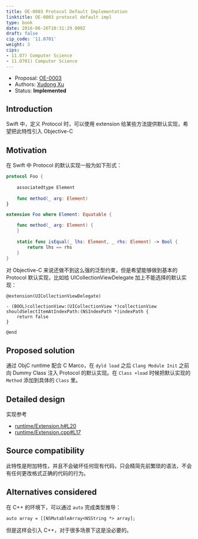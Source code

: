 ```yaml
---
title: OE-0003 Protocol Default Implementation
linktitle: OE-0003 protocol default impl
type: book
date: 2016-06-26T10:31:29.000Z
draft: false
cip_code: '11.0701'
weight: 3
cips:
- 11.07) Computer Science
- 11.0701) Computer Science
---
```


<!-- # 引入 var, let 关键字 -->

* Proposal: [OE-0003](https://github.com/0xxd0/objc-evolution/blob/master/proposal/0003-protocol-default-implementation.md)
* Authors: [Xudong Xu](https://github.com/0xxd0)
* Status: **Implemented**


## Introduction

Swift 中，定义 Protocol 时，可以使用 extension 给某些方法提供默认实现，希望把此特性引入 Objective-C

## Motivation

在 Swift 中 Protocol 的默认实现一般为如下形式：

```swift
protocol Foo {
    
    associatedtype Element
    
    func method(_ arg: Element)
}

extension Foo where Element: Equatable {

    func method(_ arg: Element) {    
    }
    
    static func isEqual(_ lhs: Element, _ rhs: Element) -> Bool {
        return lhs == rhs
    }
}
```

对 Objective-C 来说还做不到这么强的泛型约束，但是希望能够做到基本的 Protocol 默认实现，比如给 UICollectionViewDelegate 加上不能选择的默认实现：

```objc
@extension(UICollectionViewDelegate)

- (BOOL)collectionView:(UICollectionView *)collectionView shouldSelectItemAtIndexPath:(NSIndexPath *)indexPath {
    return false
}

@end
```

## Proposed solution

通过 ObjC runtime 配合 C Marco，在 `dyld load` 之后 `Clang Module Init` 之前向 Dummy Class 注入 Protocol 的默认实现。在 `Class +load` 时候把默认实现的 `Method` 添加到具体的 `Class` 里。


## Detailed design

实现参考

- [runtime/Extension.h#L20](https://github.com/0xxd0/objc-evolution/blob/75e73c073dab38d3f464b4bc12dc317b4a247ff1/runtime/Extension.h#L20)
- [runtime/Extension.cpp#L17](https://github.com/0xxd0/objc-evolution/blob/75e73c073dab38d3f464b4bc12dc317b4a247ff1/runtime/Extension.cpp#L17)

## Source compatibility

此特性是附加特性，并且不会破坏任何现有代码，只会精简先前繁琐的语法，不会有任何更改格式正确的代码的行为。 


## Alternatives considered

在 C++ 的环境下，可以通过 `auto` 完成类型推导：

```objc
auto array = [[NSMutableArray<NSString *> array];
```

但是这样会引入 C++，对于很多场景下这是没必要的。
